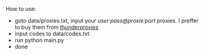 How to use:

- goto data/proxies.txt, input your *user:pass@proxie:port* proxies. I preffer to buy them from [thunderproxies](thunderproxies.com)
- input codes to data/codes.txt
- run python main.py
- done

